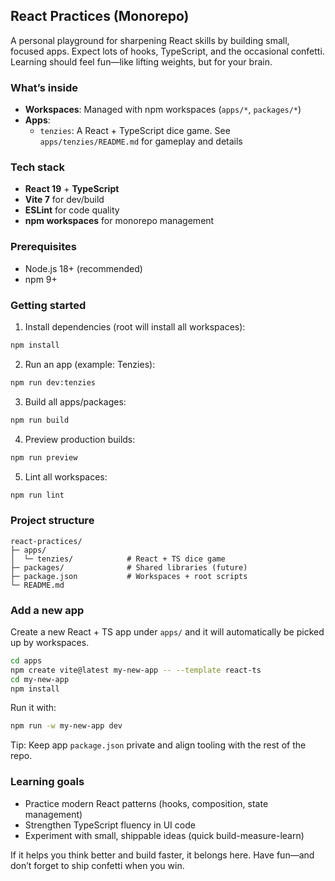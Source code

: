## React Practices (Monorepo)

A personal playground for sharpening React skills by building small, focused apps. Expect lots of hooks, TypeScript, and the occasional confetti. Learning should feel fun—like lifting weights, but for your brain.

### What’s inside

- **Workspaces**: Managed with npm workspaces (`apps/*`, `packages/*`)
- **Apps**:
  - `tenzies`: A React + TypeScript dice game. See `apps/tenzies/README.md` for gameplay and details

### Tech stack

- **React 19** + **TypeScript**
- **Vite 7** for dev/build
- **ESLint** for code quality
- **npm workspaces** for monorepo management

### Prerequisites

- Node.js 18+ (recommended)
- npm 9+

### Getting started

1) Install dependencies (root will install all workspaces):

```bash
npm install
```

2) Run an app (example: Tenzies):

```bash
npm run dev:tenzies
```

3) Build all apps/packages:

```bash
npm run build
```

4) Preview production builds:

```bash
npm run preview
```

5) Lint all workspaces:

```bash
npm run lint
```

### Project structure

```text
react-practices/
├─ apps/
│  └─ tenzies/            # React + TS dice game
├─ packages/              # Shared libraries (future)
├─ package.json           # Workspaces + root scripts
└─ README.md
```

### Add a new app

Create a new React + TS app under `apps/` and it will automatically be picked up by workspaces.

```bash
cd apps
npm create vite@latest my-new-app -- --template react-ts
cd my-new-app
npm install
```

Run it with:

```bash
npm run -w my-new-app dev
```

Tip: Keep app `package.json` private and align tooling with the rest of the repo.

### Learning goals

- Practice modern React patterns (hooks, composition, state management)
- Strengthen TypeScript fluency in UI code
- Experiment with small, shippable ideas (quick build-measure-learn)

If it helps you think better and build faster, it belongs here. Have fun—and don’t forget to ship confetti when you win.


